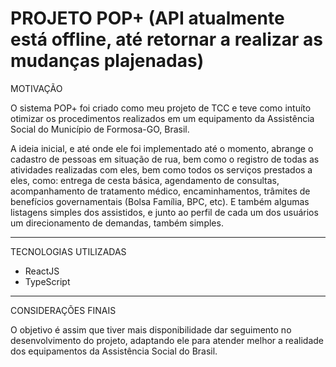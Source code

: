 # PROJETO POP+ (API atualmente está offline, até retornar a realizar as mudanças plajenadas)

MOTIVAÇÃO

O sistema POP+ foi criado como meu projeto de TCC e teve como intuíto otimizar os procedimentos realizados em um equipamento da Assistência Social do Município de Formosa-GO, Brasil.

A ideia inicial, e até onde ele foi implementado até o momento, abrange o cadastro de pessoas em situação de rua, bem como o registro de todas as atividades realizadas com eles, bem como todos os serviços prestados a eles, como: entrega de cesta básica, agendamento de consultas, acompanhamento de tratamento médico, encaminhamentos, trâmites de benefícios governamentais (Bolsa Família, BPC, etc). E também algumas listagens simples dos assistidos, e junto ao perfil de cada um dos usuários um direcionamento de demandas, também simples.

---

TECNOLOGIAS UTILIZADAS

- ReactJS
- TypeScript

---

CONSIDERAÇÕES FINAIS

O objetivo é assim que tiver mais disponibilidade dar seguimento no desenvolvimento do projeto, adaptando ele para atender melhor a realidade dos equipamentos da Assistência Social do Brasil.
